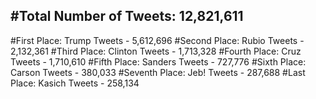 #Total Number of Tweets: 12,821,611 
---
#First Place: Trump Tweets - 5,612,696
#Second Place: Rubio Tweets - 2,132,361
#Third Place: Clinton Tweets - 1,713,328
#Fourth Place: Cruz Tweets - 1,710,610
#Fifth Place: Sanders Tweets - 727,776
#Sixth Place: Carson Tweets - 380,033
#Seventh Place: Jeb! Tweets - 287,688
#Last Place: Kasich Tweets - 258,134
